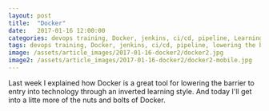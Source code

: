 ```yaml
---
layout: post
title:  "Docker"
date:   2017-01-16 12:00:00
categories: devops training, Docker, jenkins, ci/cd, pipeline, Learning
tags: devops training, Docker, jenkins, ci/cd, pipeline, lowering the barrier to entry, learning
image: /assets/article_images/2017-01-16-docker2/docker2.jpg
image2: /assets/article_images/2017-01-16-docker2/docker2-mobile.jpg
---
```

Last week I explained how Docker is a great tool for lowering the barrier to entry into technology through an inverted learning style. And today I'll get into a litte more of the nuts and bolts of Docker.
